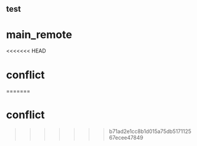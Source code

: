 ## test
# main_remote
<<<<<<< HEAD
# conflict
=======
# conflict
>>>>>>> b71ad2e1cc8b1d015a75db517112567ecee47849
